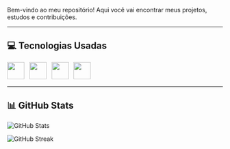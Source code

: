 
Bem-vindo ao meu repositório! Aqui você vai encontrar meus projetos, estudos e contribuições.

---

## 💻 Tecnologias Usadas
<img src="https://cdn.jsdelivr.net/gh/devicons/devicon/icons/python/python-original.svg" width="40"/> &nbsp;
<img src="https://cdn.jsdelivr.net/gh/devicons/devicon/icons/javascript/javascript-original.svg" width="40"/> &nbsp;
<img src="https://cdn.jsdelivr.net/gh/devicons/devicon/icons/html5/html5-original.svg" width="40"/> &nbsp;
<img src="https://cdn.jsdelivr.net/gh/devicons/devicon/icons/css3/css3-original.svg" width="40"/>

---

## 📊 GitHub Stats

![GitHub Stats](https://github-readme-stats.vercel.app/api?username=Thiago-Sillva&show_icons=true&theme=radical)

![GitHub Streak](https://github-readme-streak-stats.herokuapp.com/?user=Thiago-Sillva&theme=radical)

